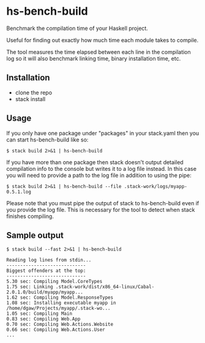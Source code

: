 # hs-bench-build

Benchmark the compilation time of your Haskell project.

Useful for finding out exactly how much time each module takes to compile.

The tool measures the time elapsed between each line in the compilation log 
so it will also benchmark linking time, binary installation time, etc.

## Installation
* clone the repo
* stack install

## Usage

If you only have one package under "packages" in your stack.yaml then you can start hs-bench-build like so:

```
$ stack build 2>&1 | hs-bench-build
```

If you have more than one package then stack doesn't output detailed compilation info
to the console but writes it to a log file instead. In this case you will need to provide 
a path to the log file in addition to using the pipe:

```
$ stack build 2>&1 | hs-bench-build --file .stack-work/logs/myapp-0.5.1.log
```

Please note that you must pipe the output of stack to hs-bench-build even if you provide the log file.
This is necessary for the tool to detect when stack finishes compiling.

## Sample output
```
$ stack build --fast 2>&1 | hs-bench-build

Reading log lines from stdin...
-----------------------------
Biggest offenders at the top:
-----------------------------
5.30 sec: Compiling Model.CoreTypes
1.75 sec: Linking .stack-work/dist/x86_64-linux/Cabal-2.0.1.0/build/myapp/myapp...
1.62 sec: Compiling Model.ResponseTypes
1.08 sec: Installing executable myapp in /home/dgaw/Projects/myapp/.stack-wo...
1.05 sec: Compiling Main
0.83 sec: Compiling Web.App
0.70 sec: Compiling Web.Actions.Website
0.66 sec: Compiling Web.Actions.User
...
```
